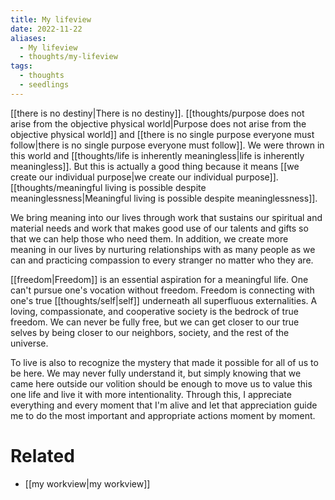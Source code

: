 ```yaml
---
title: My lifeview
date: 2022-11-22
aliases:
  - My lifeview
  - thoughts/my-lifeview
tags:
  - thoughts
  - seedlings
---
```

[[there is no destiny|There is no destiny]]. [[thoughts/purpose does not arise from the objective physical world|Purpose does not arise from the objective physical world]] and [[there is no single purpose everyone must follow|there is no single purpose everyone must follow]]. We were thrown in this world and [[thoughts/life is inherently meaningless|life is inherently meaningless]]. But this is actually a good thing because it means [[we create our individual purpose|we create our individual purpose]]. [[thoughts/meaningful living is possible despite meaninglessness|Meaningful living is possible despite meaninglessness]].

We bring meaning into our lives through work that sustains our spiritual and material needs and work that makes good use of our talents and gifts so that we can help those who need them. In addition, we create more meaning in our lives by nurturing relationships with as many people as we can and practicing compassion to every stranger no matter who they are.

[[freedom|Freedom]] is an essential aspiration for a meaningful life. One can't pursue one's vocation without freedom. Freedom is connecting with one's true [[thoughts/self|self]] underneath all superfluous externalities. A loving, compassionate, and cooperative society is the bedrock of true freedom. We can never be fully free, but we can get closer to our true selves by being closer to our neighbors, society, and the rest of the universe.

To live is also to recognize the mystery that made it possible for all of us to be here. We may never fully understand it, but simply knowing that we came here outside our volition should be enough to move us to value this one life and live it with more intentionality. Through this, I appreciate everything and every moment that I'm alive and let that appreciation guide me to do the most important and appropriate actions moment by moment.

# Related

- [[my workview|my workview]]
